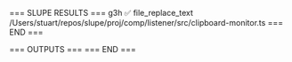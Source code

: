 === SLUPE RESULTS ===
g3h ✅ file_replace_text /Users/stuart/repos/slupe/proj/comp/listener/src/clipboard-monitor.ts
=== END ===

=== OUTPUTS ===
=== END ===